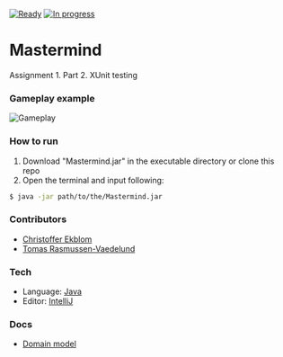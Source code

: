[![Ready](https://badge.waffle.io/sticky4loop/2DV610-A1.2.svg?label=ready&title=Ready)](http://waffle.io/sticky4loop/2DV610-A1.2)
[![In progress](https://badge.waffle.io/sticky4loop/2DV610-A1.2.svg?label=in%20progress&title=In%20progress)](http://waffle.io/sticky4loop/2DV610-A1.2)

# Mastermind

Assignment 1. Part 2. XUnit testing

### Gameplay example
![Gameplay](https://github.com/sticky4loop/2DV610-A1/blob/master/instructions/gameplay_example.png?raw=true)

### How to run
1. Download "Mastermind.jar" in the executable directory or clone this repo
2. Open the terminal and input following:

```sh
$ java -jar path/to/the/Mastermind.jar
```

### Contributors

* [Christoffer Ekblom](https://github.com/sticky4loop)
* [Tomas Rasmussen-Vaedelund](https://github.com/tr222cj)

### Tech
* Language: [Java]
* Editor: [IntelliJ]

### Docs
* [Domain model](https://www.draw.io/?state=%7B%22ids%22:%5B%220B6z8JWFl9m9cRk5BVUNWbmw2Vmc%22%5D,%22action%22:%22open%22,%22userId%22:%22104890883417214251592%22%7D#G0B6z8JWFl9m9cRk5BVUNWbmw2Vmc)

[Java]: <https://docs.oracle.com/javase/tutorial/>
[IntelliJ]: <https://www.jetbrains.com/idea/>
